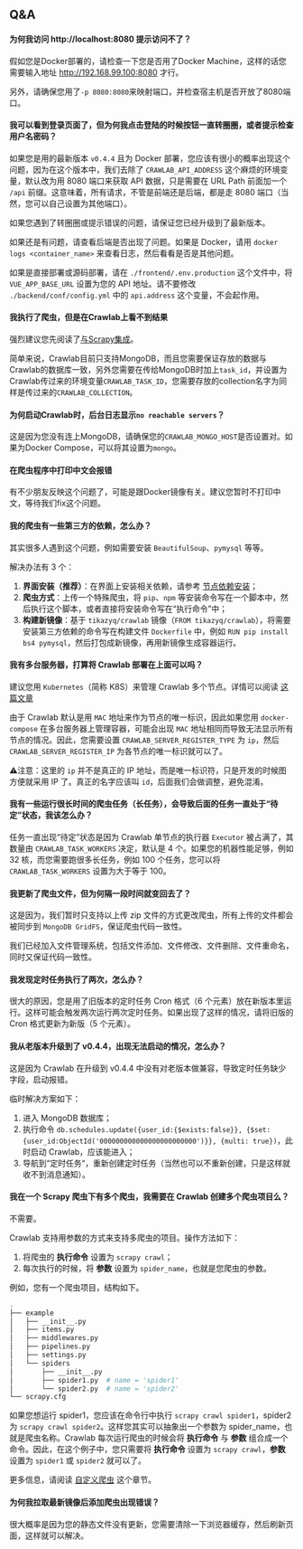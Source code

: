 ## Q&A

#### 为何我访问 http://localhost:8080 提示访问不了？

假如您是Docker部署的，请检查一下您是否用了Docker Machine，这样的话您需要输入地址 http://192.168.99.100:8080 才行。

另外，请确保您用了`-p 8080:8080`来映射端口，并检查宿主机是否开放了8080端口。

#### 我可以看到登录页面了，但为何我点击登陆的时候按钮一直转圈圈，或者提示检查用户名密码？

如果您是用的最新版本 `v0.4.4` 且为 Docker 部署，您应该有很小的概率出现这个问题，因为在这个版本中，我们去除了 `CRAWLAB_API_ADDRESS` 这个麻烦的环境变量，默认改为用 8080 端口来获取 API 数据，只是需要在 URL Path 前面加一个 `/api` 前缀。这意味着，所有请求，不管是前端还是后端，都是走 8080 端口（当然，您可以自己设置为其他端口）。

如果您遇到了转圈圈或提示错误的问题，请保证您已经升级到了最新版本。

如果还是有问题，请查看后端是否出现了问题。如果是 Docker，请用 `docker logs <container_name>` 来查看日志，然后看看是否是其他问题。

如果是直接部署或源码部署，请在 `./frontend/.env.production` 这个文件中，将 `VUE_APP_BASE_URL` 设置为您的 API 地址。请不要修改 `./backend/conf/config.yml` 中的 `api.address` 这个变量，不会起作用。

#### 我执行了爬虫，但是在Crawlab上看不到结果

强烈建议您先阅读了[与Scrapy集成](https://tikazyq.github.io/crawlab-docs/Examples/ScrapyIntegration.html)。

简单来说，Crawlab目前只支持MongoDB，而且您需要保证存放的数据与Crawlab的数据库一致，另外您需要在传给MongoDB时加上`task_id`，并设置为Crawlab传过来的环境变量`CRAWLAB_TASK_ID`，您需要存放的collection名字为同样是传过来的`CRAWLAB_COLLECTION`。

#### 为何启动Crawlab时，后台日志显示`no reachable servers`？

这是因为您没有连上MongoDB，请确保您的`CRAWLAB_MONGO_HOST`是否设置对。如果为Docker Compose，可以将其设置为`mongo`。

#### 在爬虫程序中打印中文会报错

有不少朋友反映这个问题了，可能是跟Docker镜像有关。建议您暂时不打印中文，等待我们fix这个问题。

#### 我的爬虫有一些第三方的依赖，怎么办？

其实很多人遇到这个问题，例如需要安装 `BeautifulSoup`、`pymysql` 等等。

解决办法有 3 个：

1. **界面安装（推荐）**：在界面上安装相关依赖，请参考 [节点依赖安装](../Node/Installation.md)；
2. **爬虫方式**：上传一个特殊爬虫，将 `pip`、`npm` 等安装命令写在一个脚本中，然后执行这个脚本，或者直接将安装命令写在“执行命令”中；
3. **构建新镜像**：基于 `tikazyq/crawlab` 镜像（`FROM tikazyq/crawlab`），将需要安装第三方依赖的命令写在构建文件 `Dockerfile` 中，例如 `RUN pip install bs4 pymysql`，然后打包成新镜像，再用新镜像生成容器运行。

#### 我有多台服务器，打算将 Crawlab 部署在上面可以吗？

建议您用 `Kubernetes`（简称 K8S）来管理 Crawlab 多个节点。详情可以阅读 [这篇文章](https://mp.weixin.qq.com/s?__biz=MzA4NTI3MDczMQ==&mid=2648421495&idx=1&sn=8856af6e7ea1e9947d1c27a76aefe509&chksm=87f59dd3b08214c538f4d48f20df2923aec0ff05d053a68bec2e73fbf9886096f741197aa39a&mpshare=1&scene=1&srcid=1206PH2f5pPMib1nlf253oP2&sharer_sharetime=1575632058514&sharer_shareid=94a92f1041e202e68ae357b6530fc68c&exportkey=AjblMAl05lrn18vSvHIJ4fM%3D&pass_ticket=bGg98lGunZfkTqL19G6rj3F4jyGo%2BPyr9K7KQAflR8fYhw9LNyOThOUYNxbspGyV#rd)

由于 Crawlab 默认是用 `MAC` 地址来作为节点的唯一标识，因此如果您用 `docker-compose` 在多台服务器上管理容器，可能会出现 `MAC` 地址相同而导致无法显示所有节点的情况。因此，您需要设置 `CRAWLAB_SERVER_REGISTER_TYPE` 为 `ip`，然后 `CRAWLAB_SERVER_REGISTER_IP` 为各节点的唯一标识就可以了。

⚠️注意：这里的 `ip` 并不是真正的 IP 地址，而是唯一标识符，只是开发的时候图方便就采用 IP 了。真正的名字应该叫 `id`，后面我们会做调整，避免混淆。

#### 我有一些运行很长时间的爬虫任务（长任务），会导致后面的任务一直处于“待定”状态，我该怎么办？

任务一直出现“待定”状态是因为 Crawlab 单节点的执行器 `Executor` 被占满了，其数量由 `CRAWLAB_TASK_WORKERS` 决定，默认是 4 个。如果您的机器性能足够，例如 32 核，而您需要跑很多长任务，例如 100 个任务，您可以将 `CRAWLAB_TASK_WORKERS` 设置为大于等于 100。

#### 我更新了爬虫文件，但为何隔一段时间就变回去了？

这是因为，我们暂时只支持以上传 zip 文件的方式更改爬虫，所有上传的文件都会被同步到 `MongoDB GridFS`，保证爬虫代码一致性。

我们已经加入文件管理系统，包括文件添加、文件修改、文件删除、文件重命名，同时又保证代码一致性。

#### 我发现定时任务执行了两次，怎么办？

很大的原因，您是用了旧版本的定时任务 Cron 格式（6 个元素）放在新版本里运行。这样可能会触发两次运行两次定时任务。如果出现了这样的情况，请将旧版的 Cron 格式更新为新版（5 个元素）。

#### 我从老版本升级到了 v0.4.4，出现无法启动的情况，怎么办？

这是因为 Crawlab 在升级到 v0.4.4 中没有对老版本做兼容，导致定时任务缺少字段，启动报错。

临时解决方案如下：
1. 进入 MongoDB 数据库；
2. 执行命令 `db.schedules.update({user_id:{$exists:false}}, {$set:{user_id:ObjectId('000000000000000000000000')}}, {multi: true})`，此时启动 Crawlab，应该能进入；
3. 导航到“定时任务“，重新创建定时任务（当然也可以不重新创建，只是这样就收不到消息通知）。

#### 我在一个 Scrapy 爬虫下有多个爬虫，我需要在 Crawlab 创建多个爬虫项目么？

不需要。

Crawlab 支持用参数的方式来支持多爬虫的项目。操作方法如下：
1. 将爬虫的 **执行命令** 设置为 `scrapy crawl`；
2. 每次执行的时候，将 **参数** 设置为 `spider_name`，也就是您爬虫的参数。

例如，您有一个爬虫项目，结构如下。

```bash
.
├── example
│   ├── __init__.py
│   ├── items.py
│   ├── middlewares.py
│   ├── pipelines.py
│   ├── settings.py
│   └── spiders
│       ├── __init__.py
│       ├── spider1.py  # name = 'spider1'
│       └── spider2.py  # name = 'spider2'
└── scrapy.cfg
```

如果您想运行 spider1，您应该在命令行中执行 `scrapy crawl spider1`，spider2 为 `scrapy crawl spider2`。这样您其实可以抽象出一个参数为 spider_name，也就是爬虫名称。Crawlab 每次运行爬虫的时候会将 **执行命令** 与 **参数** 组合成一个命令。因此，在这个例子中，您只需要将 **执行命令** 设置为 `scrapy crawl`，**参数** 设置为 `spider1` 或 `spider2` 就可以了。

更多信息，请阅读 [自定义爬虫](../Usage/Spider/CustomizedSpider.md) 这个章节。

#### 为何我拉取最新镜像后添加爬虫出现错误？

很大概率是因为您的静态文件没有更新，您需要清除一下浏览器缓存，然后刷新页面，这样就可以解决。
